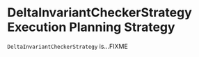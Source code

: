 # DeltaInvariantCheckerStrategy Execution Planning Strategy

`DeltaInvariantCheckerStrategy` is...FIXME
